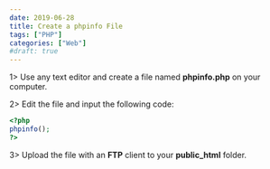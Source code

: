 ```yaml
---
date: 2019-06-28
title: Create a phpinfo File
tags: ["PHP"]
categories: ["Web"]
#draft: true
---
```

1> Use any text editor and create a file named **phpinfo.php** on your computer.

2> Edit the file and input the following code:

   ```php
   <?php
   phpinfo();
   ?>
   ```

3> Upload the file with an **FTP** client to your **public_html** folder.